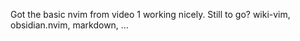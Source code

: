 Got the basic nvim from video 1 working nicely. Still to go? wiki-vim, obsidian.nvim, markdown, … 


